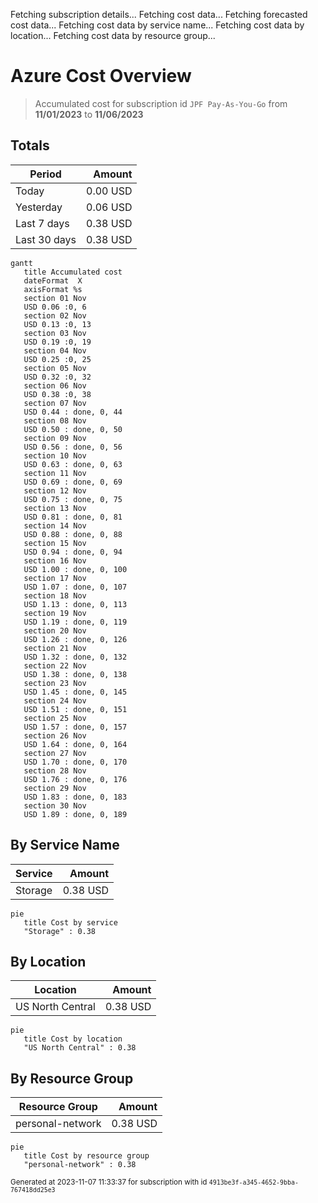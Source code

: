 Fetching subscription details...
Fetching cost data...
Fetching forecasted cost data...
Fetching cost data by service name...
Fetching cost data by location...
Fetching cost data by resource group...
# Azure Cost Overview

> Accumulated cost for subscription id `JPF Pay-As-You-Go` from **11/01/2023** to **11/06/2023**

## Totals

|Period|Amount|
|---|---:|
|Today|0.00 USD|
|Yesterday|0.06 USD|
|Last 7 days|0.38 USD|
|Last 30 days|0.38 USD|

```mermaid
gantt
   title Accumulated cost
   dateFormat  X
   axisFormat %s
   section 01 Nov
   USD 0.06 :0, 6
   section 02 Nov
   USD 0.13 :0, 13
   section 03 Nov
   USD 0.19 :0, 19
   section 04 Nov
   USD 0.25 :0, 25
   section 05 Nov
   USD 0.32 :0, 32
   section 06 Nov
   USD 0.38 :0, 38
   section 07 Nov
   USD 0.44 : done, 0, 44
   section 08 Nov
   USD 0.50 : done, 0, 50
   section 09 Nov
   USD 0.56 : done, 0, 56
   section 10 Nov
   USD 0.63 : done, 0, 63
   section 11 Nov
   USD 0.69 : done, 0, 69
   section 12 Nov
   USD 0.75 : done, 0, 75
   section 13 Nov
   USD 0.81 : done, 0, 81
   section 14 Nov
   USD 0.88 : done, 0, 88
   section 15 Nov
   USD 0.94 : done, 0, 94
   section 16 Nov
   USD 1.00 : done, 0, 100
   section 17 Nov
   USD 1.07 : done, 0, 107
   section 18 Nov
   USD 1.13 : done, 0, 113
   section 19 Nov
   USD 1.19 : done, 0, 119
   section 20 Nov
   USD 1.26 : done, 0, 126
   section 21 Nov
   USD 1.32 : done, 0, 132
   section 22 Nov
   USD 1.38 : done, 0, 138
   section 23 Nov
   USD 1.45 : done, 0, 145
   section 24 Nov
   USD 1.51 : done, 0, 151
   section 25 Nov
   USD 1.57 : done, 0, 157
   section 26 Nov
   USD 1.64 : done, 0, 164
   section 27 Nov
   USD 1.70 : done, 0, 170
   section 28 Nov
   USD 1.76 : done, 0, 176
   section 29 Nov
   USD 1.83 : done, 0, 183
   section 30 Nov
   USD 1.89 : done, 0, 189
```

## By Service Name

|Service|Amount|
|---|---:|
|Storage|0.38 USD|

```mermaid
pie
   title Cost by service
   "Storage" : 0.38
```

## By Location

|Location|Amount|
|---|---:|
|US North Central|0.38 USD|

```mermaid
pie
   title Cost by location
   "US North Central" : 0.38
```

## By Resource Group

|Resource Group|Amount|
|---|---:|
|personal-network|0.38 USD|

```mermaid
pie
   title Cost by resource group
   "personal-network" : 0.38
```

<sup>Generated at 2023-11-07 11:33:37 for subscription with id `4913be3f-a345-4652-9bba-767418dd25e3`</sup>
